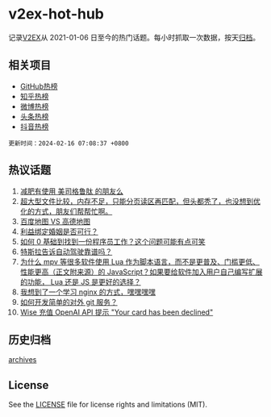 # v2ex-hot-hub

 记录[V2EX](https://www.v2ex.com/)从 2021-01-06 日至今的热门话题。每小时抓取一次数据，按天[归档](archives)。
 
 ## 相关项目

- [GitHub热榜](https://github.com/lonnyzhang423/github-hot-hub)
- [知乎热榜](https://github.com/lonnyzhang423/zhihu-hot-hub)
- [微博热榜](https://github.com/lonnyzhang423/weibo-hot-hub)
- [头条热榜](https://github.com/lonnyzhang423/toutiao-hot-hub)
- [抖音热榜](https://github.com/lonnyzhang423/douyin-hot-hub)


 `更新时间：2024-02-16 07:08:37 +0800`

## 热议话题

1. [减肥有使用 美司格鲁肽 的朋友么](https://www.v2ex.com/t/1015678)
1. [超大型文件比较，内存不足，只能分页读区再匹配，但头都秃了，也没想到优化的方式，朋友们帮帮忙啊。](https://www.v2ex.com/t/1015733)
1. [百度地图 VS 高德地图](https://www.v2ex.com/t/1015695)
1. [利益绑定婚姻是否可行？](https://www.v2ex.com/t/1015705)
1. [如何 0 基础到找到一份程序员工作？这个问题可能有点可笑](https://www.v2ex.com/t/1015757)
1. [特斯拉告诉自动驾驶靠谱吗？](https://www.v2ex.com/t/1015687)
1. [为什么 mpv 等很多软件使用 Lua 作为脚本语言，而不是更普及、门槛更低、性能更高（正文附来源）的 JavaScript？如果要给软件加入用户自己编写扩展的功能， Lua 还是 JS 是更好的选择？](https://www.v2ex.com/t/1015740)
1. [我想到了一个学习 nginx 的方式，嘿嘿嘿嘿](https://www.v2ex.com/t/1015701)
1. [如何开发简单的对外 git 服务？](https://www.v2ex.com/t/1015682)
1. [Wise 充值 OpenAI API 提示 "Your card has been declined"](https://www.v2ex.com/t/1015685)

## 历史归档

[archives](archives)

## License

See the [LICENSE](LICENSE) file for license rights and limitations (MIT).
